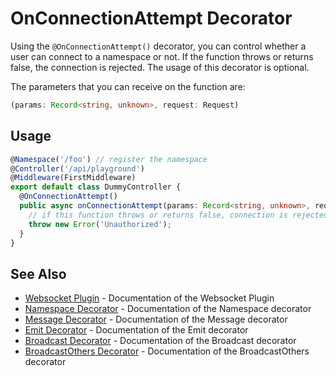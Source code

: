 # OnConnectionAttempt Decorator

Using the `@OnConnectionAttempt()` decorator, you can control whether a user can connect to a namespace or not. If the function throws or returns false, the connection is rejected. The usage of this decorator is optional.

The parameters that you can receive on the function are: 
```typescript 
(params: Record<string, unknown>, request: Request)
```

## Usage

```typescript
@Namespace('/foo') // register the namespace
@Controller('/api/playground')
@Middleware(FirstMiddleware)
export default class DummyController {
  @OnConnectionAttempt()
  public async onConnectionAttempt(params: Record<string, unknown>, request: Request): Promise<boolean> {
    // if this function throws or returns false, connection is rejected, otherwise, connection will be accepted.
    throw new Error('Unauthorized');
  }
}
```

## See Also

- [Websocket Plugin](./websocket-plugin.md) - Documentation of the Websocket Plugin
- [Namespace Decorator](./namespace-decorator.md) - Documentation of the Namespace decorator
- [Message Decorator](./message-decorator.md) - Documentation of the Message decorator
- [Emit Decorator](./emit-decorator.md) - Documentation of the Emit decorator
- [Broadcast Decorator](./broadcast-decorator.md) - Documentation of the Broadcast decorator
- [BroadcastOthers Decorator](./broadcast-others-decorator.md) - Documentation of the BroadcastOthers decorator